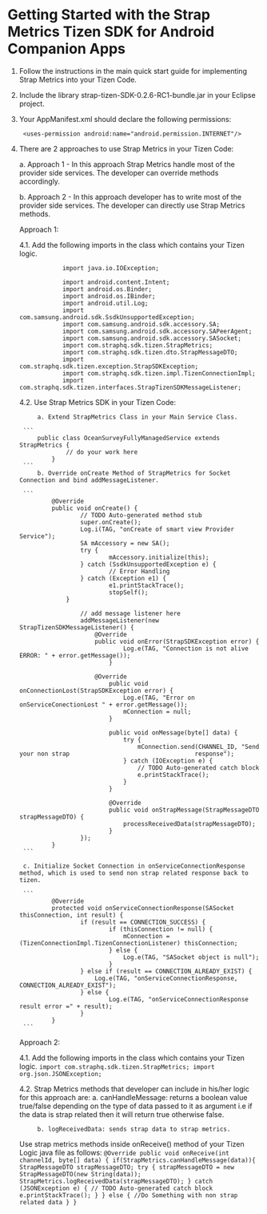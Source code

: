 Getting Started with the Strap Metrics Tizen SDK for Android Companion Apps
========================
1. Follow the instructions in the main quick start guide for implementing Strap Metrics into your Tizen Code.
2. Include the library strap-tizen-SDK-0.2.6-RC1-bundle.jar in your Eclipse project.
3. Your AppManifest.xml should declare the following permissions:

		<uses-permission android:name="android.permission.INTERNET"/>

4. There are 2 approaches to use Strap Metrics in your Tizen Code:

      a. Approach 1 - In this approach Strap Metrics handle most of the provider side services. The developer can override methods accordingly.
      
      b. Approach 2 - In this approach developer has to write most of the provider side services. The developer can directly use Strap Metrics methods.
        
      Approach 1:

	4.1. Add the following imports in the class which contains your Tizen logic.

	```
    			import java.io.IOException;

    			import android.content.Intent;
    			import android.os.Binder;
    			import android.os.IBinder;
    			import android.util.Log;
    			import com.samsung.android.sdk.SsdkUnsupportedException;
    			import com.samsung.android.sdk.accessory.SA;
    			import com.samsung.android.sdk.accessory.SAPeerAgent;
    			import com.samsung.android.sdk.accessory.SASocket;
    			import com.straphq.sdk.tizen.StrapMetrics;
    			import com.straphq.sdk.tizen.dto.StrapMessageDTO;
    			import com.straphq.sdk.tizen.exception.StrapSDKException;
    			import com.straphq.sdk.tizen.impl.TizenConnectionImpl;
    			import com.straphq.sdk.tizen.interfaces.StrapTizenSDKMessageListener;
	```
	
	4.2. Use Strap Metrics SDK in your Tizen Code:
    	
    		a. Extend StrapMetrics Class in your Main Service Class.
			
		```   
   			public class OceanSurveyFullyManagedService extends StrapMetrics {
    				// do your work here
    			}
		```
    		b. Override onCreate Method of StrapMetrics for Socket Connection and bind addMessageListener.

		```    
     			@Override
        		public void onCreate() {
            			// TODO Auto-generated method stub
            			super.onCreate();
             			Log.i(TAG, "onCreate of smart view Provider Service");
	                	SA mAccessory = new SA();
        	        	try {
                	    		mAccessory.initialize(this);
	                	} catch (SsdkUnsupportedException e) {
        	            		// Error Handling
	                	} catch (Exception e1) {
	                    		e1.printStackTrace();
        	             		stopSelf();
        			}

                		// add message listener here
                		addMessageListener(new StrapTizenSDKMessageListener() {
	                		@Override
        	        		public void onError(StrapSDKException error) {
                	    			Log.e(TAG, "Connection is not alive ERROR: " + error.getMessage());
	                    		}

	                   		@Override
        	            		public void onConnectionLost(StrapSDKException error) {
                	    			Log.e(TAG, "Error on onServiceConectionLost " + error.getMessage());
                    				mConnection = null;
                    			}

                    			public void onMessage(byte[] data) {
                    				try {
                    					mConnection.send(CHANNEL_ID, "Send your non strap 									response");
                    				} catch (IOException e) {
                    					// TODO Auto-generated catch block
                    					e.printStackTrace();
                    				}
                    			}

                    			@Override
                    			public void onStrapMessage(StrapMessageDTO strapMessageDTO) {
                    				processReceivedData(strapMessageDTO);
                    			}
                		});
        		}
		```

   		c. Initialize Socket Connection in onServiceConnectionResponse method, which is used to send non strap related response back to tizen.
      
		```
       			@Override
           		protected void onServiceConnectionResponse(SASocket thisConnection, int result) {
                		if (result == CONNECTION_SUCCESS) {
                      			if (thisConnection != null) {
                          			mConnection = (TizenConnectionImpl.TizenConnectionListener) thisConnection;
                      			} else {
                          			Log.e(TAG, "SASocket object is null");
                      			}
                  		} else if (result == CONNECTION_ALREADY_EXIST) {
                      		Log.e(TAG, "onServiceConnectionResponse, CONNECTION_ALREADY_EXIST");
                  		} else {
                      			Log.e(TAG, "onServiceConnectionResponse result error =" + result);
                  		}
	           	}
		```
      Approach 2:

	4.1. Add the following imports in the class which contains your Tizen logic.
		```
    			import com.straphq.sdk.tizen.StrapMetrics;
    			import org.json.JSONException;
		```
    
	4.2. Strap Metrics methods that developer can include in his/her logic for this approach are:
    		a. canHandleMessage: returns a boolean value true/false depending on the type of data passed to it as argument i.e if the data is strap related then it will return true otherwise false.
    		
    		b. logReceivedData: sends strap data to strap metrics.

   	Use strap metrics methods inside onReceive() method of your Tizen Logic java file as follows:
		```
    			@Override
    			public void onReceive(int channelId, byte[] data) {
    				if(StrapMetrics.canHandleMessage(data)){
    					StrapMessageDTO strapMessageDTO;
    					try {
    						strapMessageDTO = new StrapMessageDTO(new String(data));
    						StrapMetrics.logReceivedData(strapMessageDTO);
	    				} catch (JSONException e) {
	    					// TODO Auto-generated catch block
    						e.printStackTrace();
    					}
    				} else {
    					//Do Something with non strap related data
    				}
    			}
    		```
